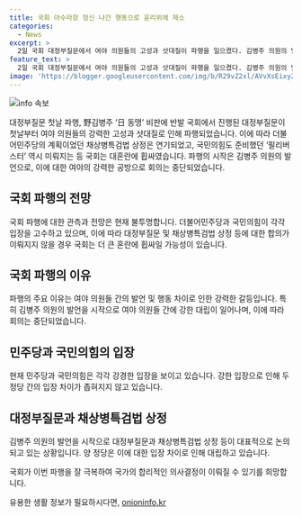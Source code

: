 ```yaml
---
title: 국회 아수라장 정신 나간 행동으로 윤리위에 제소
categories:
  - News
excerpt: >
  2일 국회 대정부질문에서 여야 의원들의 고성과 삿대질이 파행을 일으켰다. 김병주 의원의 발언을 시작으로 여당의 채상병특검법 상정은 연기되고, 국민의힘의 필리버스터 역시 미뤄졌다. 이에 대한 여야의 대치는 외부로 번지고, 국회는 심각한 분위기에 휩싸였다. 의원들의 충돌은 국회 기능을 정지시키는 등 사회적 공방을 야기했고, 대정부질문은 진행을 방해받았다.
feature_text: >
  2일 국회 대정부질문에서 여야 의원들의 고성과 삿대질이 파행을 일으켰다. 김병주 의원의 발언을 시작으로 여당의 채상병특검법 상정은 연기되고, 국민의힘의 필리버스터 역시 미뤄졌다. 이에 대한 여야의 대치는 외부로 번지고, 국회는 심각한 분위기에 휩싸였다. 의원들의 충돌은 국회 기능을 정지시키는 등 사회적 공방을 야기했고, 대정부질문은 진행을 방해받았다.
image: 'https://blogger.googleusercontent.com/img/b/R29vZ2xl/AVvXsEixyZcFfHzMRdzZMjFBmAUKJYCLCGyLL1o632UiGVXcaFdKo_bkvkuCioo0uUKlGfBVcT3P84aROyZIXSBEx3Aw5nCQ3pTgDom1WDC4m8eifvWiAmWEEVb4x6G_l8C0QH225ldMjyaFvpxGEBGNO37VmDTDMHGhJPq73UglMfDca1-0aw/s1600/blogspot.png'
---
```


<p><img src="https://blogger.googleusercontent.com/img/b/R29vZ2xl/AVvXsEixyZcFfHzMRdzZMjFBmAUKJYCLCGyLL1o632UiGVXcaFdKo_bkvkuCioo0uUKlGfBVcT3P84aROyZIXSBEx3Aw5nCQ3pTgDom1WDC4m8eifvWiAmWEEVb4x6G_l8C0QH225ldMjyaFvpxGEBGNO37VmDTDMHGhJPq73UglMfDca1-0aw/s1600/blogspot.png" alt="info 속보" /></p>

<p>대정부질문 첫날 파행, 野김병주 ‘日 동맹’ 비판에 반발
국회에서 진행된 대정부질문이 첫날부터 여야 의원들의 강력한 고성과 삿대질로 인해 파행되었습니다. 이에 따라 더불어민주당의 계획이었던 채상병특검법 상정은 연기되었고, 국민의힘도 준비했던 ‘필리버스터’ 역시 미뤄지는 등 국회는 대혼란에 휩싸였습니다. 파행의 시작은 김병주 의원의 발언으로, 이에 대한 여야의 강력한 공방으로 회의는 중단되었습니다.</p>

<h2 data-ke-size="size26">국회 파행의 전망</h2>

<p>국회 파행에 대한 관측과 전망은 현재 불투명합니다. 더불어민주당과 국민의힘이 각각 입장을 고수하고 있으며, 이에 따라 대정부질문 및 채상병특검법 상정 등에 대한 합의가 이뤄지지 않을 경우 국회는 더 큰 혼란에 휩싸일 가능성이 있습니다.</p>

<h2 data-ke-size="size26">국회 파행의 이유</h2>

<p>파행의 주요 이유는 여야 의원들 간의 발언 및 행동 차이로 인한 강력한 갈등입니다. 특히 김병주 의원의 발언을 시작으로 여야 의원들 간에 강한 대립이 일어나며, 이에 따라 회의는 중단되었습니다.</p>

<h2 data-ke-size="size26">민주당과 국민의힘의 입장</h2>

<p>현재 민주당과 국민의힘은 각각 강경한 입장을 보이고 있습니다. 강한 입장으로 인해 두 정당 간의 입장 차이가 좁혀지지 않고 있습니다.</p>

<h2 data-ke-size="size26">대정부질문과 채상병특검법 상정</h2>

<p>김병주 의원의 발언을 시작으로 대정부질문과 채상병특검법 상정 등이 대표적으로 논의되고 있는 상황입니다. 양 정당은 이에 대한 입장 차이로 인해 대립하고 있습니다.</p>

<p>국회가 이번 파행을 잘 극복하여 국가의 합리적인 의사결정이 이뤄질 수 있기를 희망합니다.</p>
유용한 생활 정보가 필요하시다면, <a href="https://onioninfo.kr" rel="dofollow">onioninfo.kr</a>


